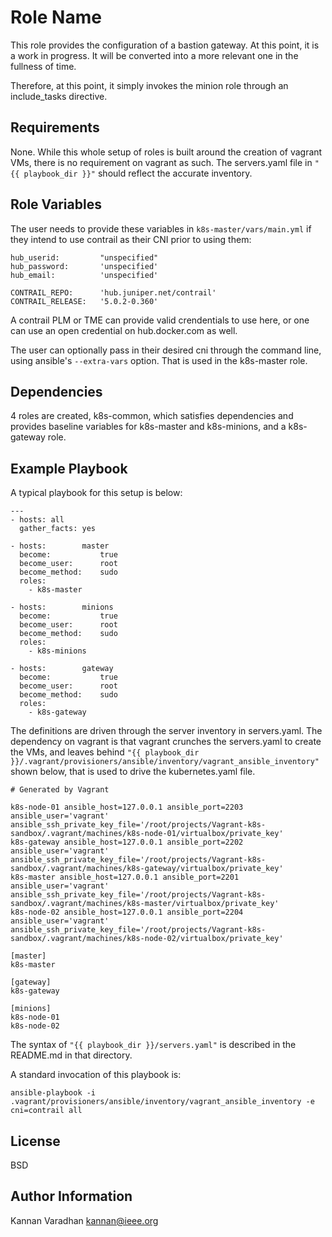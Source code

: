 Role Name
=========

This role provides the configuration of a bastion gateway.  At this point,
it is a work in progress.  It will be converted into a more relevant
one in the fullness of time.

Therefore, at this point, it simply invokes the minion role through an
include_tasks directive.

Requirements
------------

None.  While this whole setup of roles is built around the creation of
vagrant VMs, there is no requirement on vagrant as such.  The servers.yaml
file in `"{{ playbook_dir }}"` should reflect the accurate inventory.

Role Variables
--------------
The user needs to provide these variables in `k8s-master/vars/main.yml`
if they intend to use contrail as their CNI  prior to using them:

```
hub_userid:         "unspecified"
hub_password:       'unspecified'
hub_email:          'unspecified'

CONTRAIL_REPO:      'hub.juniper.net/contrail'
CONTRAIL_RELEASE:   '5.0.2-0.360'
```
A contrail PLM or TME can provide valid crendentials to use here, or
one can use an open credential on hub.docker.com as well.

The user can optionally pass in their desired cni through the command
line, using ansible's `--extra-vars` option.  That is used in the
k8s-master role.

Dependencies
------------

4 roles are created, k8s-common, which satisfies dependencies and provides
baseline variables for k8s-master and k8s-minions, and a k8s-gateway role.

Example Playbook
----------------

A typical playbook for this setup is below:
```
---
- hosts: all
  gather_facts: yes
  
- hosts:        master
  become:           true
  become_user:      root
  become_method:    sudo
  roles:
    - k8s-master

- hosts:        minions
  become:           true
  become_user:      root
  become_method:    sudo
  roles:
    - k8s-minions

- hosts:        gateway
  become:           true
  become_user:      root
  become_method:    sudo
  roles:
    - k8s-gateway
```
The definitions are driven through the server inventory in
servers.yaml.  The dependency on vagrant is that vagrant crunches the
servers.yaml to create the VMs, and leaves behind
`"{{ playbook_dir }}/.vagrant/provisioners/ansible/inventory/vagrant_ansible_inventory"`
shown below, that is used to drive the kubernetes.yaml file.
```
# Generated by Vagrant

k8s-node-01 ansible_host=127.0.0.1 ansible_port=2203 ansible_user='vagrant' ansible_ssh_private_key_file='/root/projects/Vagrant-k8s-sandbox/.vagrant/machines/k8s-node-01/virtualbox/private_key'
k8s-gateway ansible_host=127.0.0.1 ansible_port=2202 ansible_user='vagrant' ansible_ssh_private_key_file='/root/projects/Vagrant-k8s-sandbox/.vagrant/machines/k8s-gateway/virtualbox/private_key'
k8s-master ansible_host=127.0.0.1 ansible_port=2201 ansible_user='vagrant' ansible_ssh_private_key_file='/root/projects/Vagrant-k8s-sandbox/.vagrant/machines/k8s-master/virtualbox/private_key'
k8s-node-02 ansible_host=127.0.0.1 ansible_port=2204 ansible_user='vagrant' ansible_ssh_private_key_file='/root/projects/Vagrant-k8s-sandbox/.vagrant/machines/k8s-node-02/virtualbox/private_key'

[master]
k8s-master

[gateway]
k8s-gateway

[minions]
k8s-node-01
k8s-node-02
```

The syntax of `"{{ playbook_dir }}/servers.yaml"` is described in the
README.md in that directory.

A standard invocation of this playbook is:

```
ansible-playbook -i .vagrant/provisioners/ansible/inventory/vagrant_ansible_inventory -e cni=contrail all
```

License
-------

BSD

Author Information
------------------

Kannan Varadhan
kannan@ieee.org
